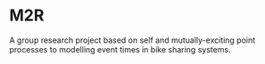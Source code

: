 # M2R
A group research project based on self and mutually-exciting point processes to modelling event times in bike sharing systems.
